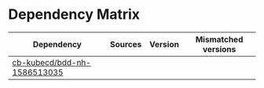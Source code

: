 # Dependency Matrix

Dependency | Sources | Version | Mismatched versions
---------- | ------- | ------- | -------------------
[cb-kubecd/bdd-nh-1586513035](https://github.com/cb-kubecd/bdd-nh-1586513035.git) |  | []() | 
